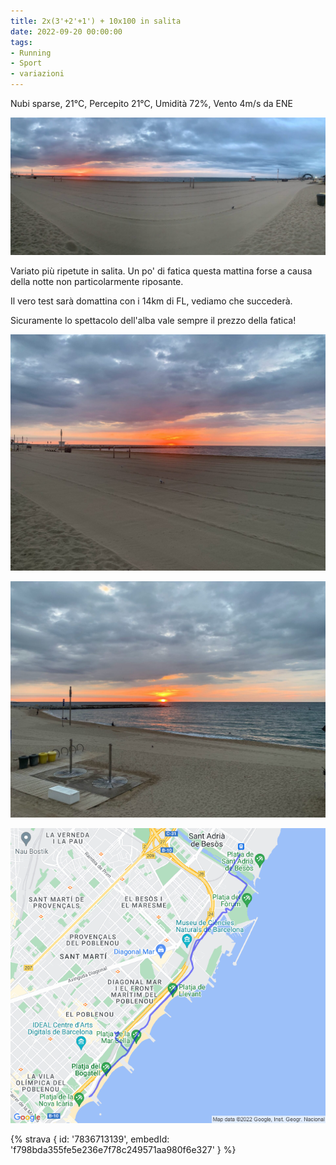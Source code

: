 ```yaml
---
title: 2x(3'+2'+1') + 10x100 in salita
date: 2022-09-20 00:00:00
tags:
- Running
- Sport
- variazioni
---
```


Nubi sparse, 21°C, Percepito 21°C, Umidità 72%, Vento 4m/s da ENE

![](images/IMG_0328.jpeg)

Variato più ripetute in salita. Un po' di fatica questa mattina forse a causa della notte non particolarmente riposante.

Il vero test sarà domattina con i 14km di FL, vediamo che succederà.

Sicuramente lo spettacolo dell'alba vale sempre il prezzo della fatica!

![](images/IMG_0326.jpeg)

![](images/IMG_0330.jpeg)

![](images/20220920-activity-map.png)

{% strava { id: '7836713139', embedId: 'f798bda355fe5e236e7f78c249571aa980f6e327' } %}
